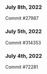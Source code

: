 ### July 8th, 2022

Commit #27987

### July 5th, 2022

Commit #314353


### July 4th, 2022

Commit #72281
